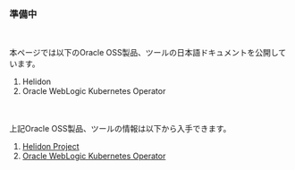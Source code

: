 ### 準備中
<br />

本ページでは以下のOracle OSS製品、ツールの日本語ドキュメントを公開しています。
<br />

1. Helidon
2. Oracle WebLogic Kubernetes Operator
<br />
<br />
上記Oracle OSS製品、ツールの情報は以下から入手できます。
<br />

1. [Helidon Project](https://helidon.io)
2. [Oracle WebLogic Kubernetes Operator](https://oracle.github.io/weblogic-kubernetes-operator/)
<br />
<br />
<br />
<br />
<br />
<br />
<br />
<br />
<br />
<br />
<br />
<br />
